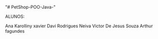 "# PetShop-POO-Java-" 

ALUNOS:

Ana Karolliny xavier
Davi Rodrigues Neiva
Victor De Jesus Souza
Arthur fagundes
